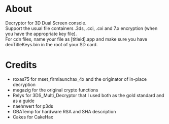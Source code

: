 About
==============
Decryptor for 3D Dual Screen console.  
Support the usual file containers .3ds, .cci, .cxi and 7.x encryption (when you have the appropriate key file).  
For cdn files, name your file as [titleid].app and make sure you have decTitleKeys.bin in the root of your SD card.  

Credits
==============
- roxas75 for mset\_firmlaunchax\_4x and the originator of in-place decryption
- megazig for the original crypto functions
- Relys for 3DS\_Multi\_Decryptor that I used both as the gold standard and as a guide
- naehrwert for p3ds
- GBATemp for hardware RSA and SHA description
- Cakes for CakeHax